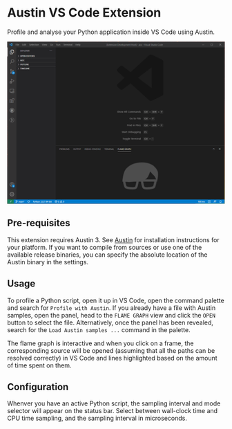 # Austin VS Code Extension

Profile and analyse your Python application inside VS Code using Austin.

<p align="center">
    <img src="art/flamegraph-heatmap-demo.gif"
        alt="Austin VS Code Extension demo" />
</p>


## Pre-requisites

This extension requires Austin 3. See
[Austin](https://github.com/p403n1x87/austin#installation) for installation
instructions for your platform. If you want to compile from sources or use one
of the available release binaries, you can specify the absolute location of the
Austin binary in the settings.


## Usage

To profile a Python script, open it up in VS Code, open the command palette and
search for `Profile with Austin`. If you already have a file with Austin
samples, open the panel, head to the `FLAME GRAPH` view and click the `OPEN`
button to select the file. Alternatively, once the panel has been revealed,
search for the `Load Austin samples ...` command in the palette.

The flame graph is interactive and when you click on a frame, the corresponding
source will be opened (assuming that all the paths can be resolved correctly) in
VS Code and lines highlighted based on the amount of time spent on them.


## Configuration

Whenver you have an active Python script, the sampling interval and mode
selector will appear  on the status bar. Select between wall-clock time and CPU
time sampling, and the sampling interval in microseconds.
